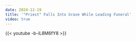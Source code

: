 ```yaml
---
date: 2024-12-19
title: '"Priest" Falls Into Grave While Leading Funeral'
video: true
---
```



{{< youtube -b-iL8M6fY8 >}}
